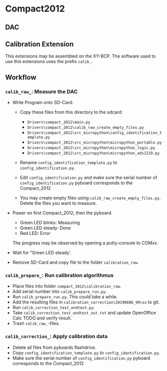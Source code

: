 # Compact2012

## DAC

## Calibration Extension

This extensions may be assembled on the XY-BCP.
The software used to use this extensions uses the prefix `calib_`.

## Workflow

### `calib_raw_`: Measure the DAC

- Write Program onto SD-Card:
  - Copy these files from this directory to the sdcard:
    - `Drivers\compact_2012\main.py`
    - `Drivers\compact_2012\calib_raw_create_empty_files.py`
    - `Drivers\compact_2012\src_micropython\config_identification_template.py`
    - `Drivers\compact_2012\src_micropython\micropython_portable.py`
    - `Drivers\compact_2012\src_micropython\micropython_logic.py`
    - `Drivers\compact_2012\src_micropython\micropython_ads1219.py`

  - Rename `config_identification_template.py` to `config_identification.py`.
  - Edit `config_identification.py` and make sure the serial number of `config_identification.py` pyboard corresponds to the Compact_2012
  - You may create empty files using `calib_raw_create_empty_files.py`. Delete the files you want to measure.

- Power on first Compact_2012, then the pyboard.
  - Green LED blinks: Measuring
  - Green LED steady: Done
  - Red LED: Error

  The progress may be observed by opening a putty-console to COMxx.

- Wait for "Green LED steady'.
- Remove SD-Card and copy file to the folder `calibration_raw`.

### `calib_prepare_`: Run calibration algorithmus

- Place files into folder `compact_2012\calibration_raw`.
- Add serial number into `calib_prepare_run.py`.
- Run `calib_prepare_run.py`. This could take a while.
- Add the resulting files in `calibration_correction\20190606_99\xx` to git.
- Run `calib_correction_test_endtest.py`.
- Take `calib_correction_test_endtest_out.txt` and update OpenOffice Calc TODO and verify result.
- Trash `calib_raw_`-files.

### `calib_correction_`: Apply calibration data

- Delete all files from pyboards flashdrive.
- Copy `config_identification_template.py` to `config_identification.py`.
- Make sure the serial number of `config_identification.py` pyboard corresponds to the Compact_2012
